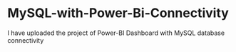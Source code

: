 # MySQL-with-Power-Bi-Connectivity
I have uploaded the project of Power-BI Dashboard with MySQL database connectivity
